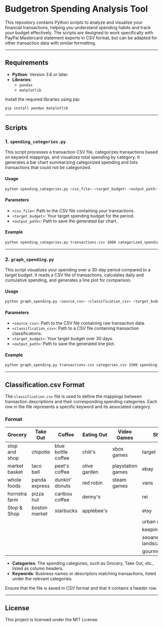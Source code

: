 # Budgetron Spending Analysis Tool

This repository contains Python scripts to analyze and visualize your financial transactions, helping you understand spending habits and track your budget effectively. The scripts are designed to work specifically with PayPal Mastercard statement exports in CSV format, but can be adapted for other transaction data with similar formatting.

---

## Requirements

- **Python**: Version 3.6 or later.
- **Libraries**:
  - `pandas`
  - `matplotlib`

Install the required libraries using pip:

```bash
pip install pandas matplotlib
```

---

## Scripts

### 1. `spending_categories.py`

This script processes a transaction CSV file, categorizes transactions based on keyword mappings, and visualizes total spending by category. It generates a bar chart summarizing categorized spending and lists transactions that could not be categorized.

#### Usage

```bash
python spending_categories.py <csv_file> <target_budget> <output_path>
```

#### Parameters

- `<csv_file>`: Path to the CSV file containing your transactions.
- `<target_budget>`: Your target spending budget for the period.
- `<output_path>`: Path to save the generated bar chart.

#### Example

```bash
python spending_categories.py transactions.csv 1000 categorized_spending.png
```

---

### 2. `graph_spending.py`

This script visualizes your spending over a 30-day period compared to a target budget. It reads a CSV file of transactions, calculates daily and cumulative spending, and generates a line plot for comparison.

#### Usage

```bash
python graph_spending.py <source_csv> <classification_csv> <target_budget> <output_path>
```

#### Parameters

- `<source_csv>`: Path to the CSV file containing raw transaction data.
- `<classification_csv>`: Path to a CSV file containing transaction classifications.
- `<target_budget>`: Your target budget over 30 days.
- `<output_path>`: Path to save the generated line plot.

#### Example

```bash
python graph_spending.py transactions.csv categories.csv 1500 spending_vs_budget.png
```

---

## Classification.csv Format

The `classification.csv` file is used to define the mappings between transaction descriptions and their corresponding spending categories. Each row in the file represents a specific keyword and its associated category.

### Format

| Grocery          | Take Out         | Coffee           | Eating Out      | Video Games      | Shopping          |
|------------------|------------------|------------------|-----------------|------------------|-------------------|
| stop and shop    | chipotle         | blue bottle coffee | chili's        | xbox games       | target            |
| market basket    | taco bell        | peet's coffee     | olive garden   | playstation games | ebay              |
| whole foods      | panda express    | dunkin' donuts    | red robin      | steam games      | vans              |
| hornstra farm    | pizza hut        | caribou coffee    | denny's        |                  | rei               |
| Stop & Shop      | boston market    | starbucks         | applebee's     |                  | etsy              |
|                  |                  |                   |                 |                  | urban outfitters  |
|                  |                  |                   |                 |                  | keeping pace with |
|                  |                  |                   |                 |                  | seoane landscaping|
|                  |                  |                   |                 |                  | gourmetgiftbaskets|

- **Categories**: The spending categories, such as Grocery, Take Out, etc., listed as column headers.
- **Keywords**: Business names or descriptors matching transactions, listed under the relevant categories.

Ensure that the file is saved in CSV format and that it contains a header row.

---

## License

This project is licensed under the MIT License.

